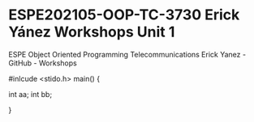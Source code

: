 # ESPE202105-OOP-TC-3730 Erick Yánez Workshops Unit 1 
ESPE Object Oriented Programming Telecommunications
Erick Yanez - GitHub - Workshops

#inlcude <stido.h>
main() {

int aa;
int bb;

}
